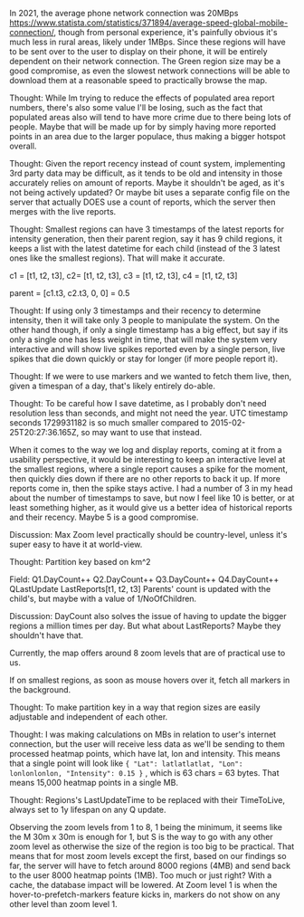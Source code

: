 In 2021, the average phone network connection was 20MBps https://www.statista.com/statistics/371894/average-speed-global-mobile-connection/, though from personal experience, it's painfully obvious it's much less in rural areas, likely under 1MBps. Since these regions will have to be sent over to the user to display on their phone, it will be entirely dependent on their network connection. The Green region size may be a good compromise, as even the slowest network connections will be able to download them at a reasonable speed to practically browse the map.

Thought: While Im trying to reduce the effects of populated area report numbers, there's also some value I'll be losing, such as the fact that populated areas also will tend to have more crime due to there being lots of people. Maybe that will be made up for by simply having more reported points in an area due to the larger populace, thus making a bigger hotspot overall.

Thought: Given the report recency instead of count system, implementing 3rd party data may be difficult, as it tends to be old and intensity in those accurately relies on amount of reports. Maybe it shouldn't be aged, as it's not being actively updated? Or maybe bit uses a separate config file on the server that actually DOES use a count of reports, which the server then merges with the live reports.

Thought: Smallest regions can have 3 timestamps of the latest reports for intensity generation, then their parent region, say it has 9 child regions, it keeps a list with the latest datetime for each child (instead of the 3 latest ones like the smallest regions). That will make it accurate.

c1 = [t1, t2, t3], c2= [t1, t2, t3], c3 = [t1, t2, t3], c4 = [t1, t2, t3]

parent = [c1.t3, c2.t3, 0, 0] = 0.5

Thought: If using only 3 timestamps and their recency to determine intensity, then it will take only 3 people to manipulate the system. On the other hand though, if only a single timestamp has a big effect, but say if its only a single one has less weight in time, that will make the system very interactive and will show live spikes reported even by a single person, live spikes that die down quickly or stay for longer (if more people report it).

Thought: If we were to use markers and we wanted to fetch them live, then, given a timespan of a day, that's likely entirely do-able.

Thought: To be careful how I save datetime, as I probably don't need resolution less than seconds, and might not need the year. UTC timestamp seconds 1729931182 is so much smaller compared to 2015-02-25T20:27:36.165Z, so may want to use that instead.



When it comes to the way we log and display reports, coming at it from a usability perspective, it would be interesting to keep an interactive level at the smallest regions, where a single report causes a spike for the moment, then quickly dies down if there are no other reports to back it up. If more reports come in, then the spike stays active. I had a number of 3 in my head about the number of timestamps to save, but now I feel like 10 is better, or at least something higher, as it would give us a better idea of historical reports and their recency. Maybe 5 is a good compromise. 

Discussion: Max Zoom level practically should be country-level, unless it's super easy to have it at world-view.

Thought: Partition key based on km^2



Field: Q1.DayCount++ Q2.DayCount++ Q3.DayCount++ Q4.DayCount++ QLastUpdate LastReports[t1, t2, t3]
Parents' count is updated with the child's, but maybe with a value of 1/NoOfChildren.



Discussion: DayCount also solves the issue of having to update the bigger regions a million times per day. But what about LastReports? Maybe they shouldn't have that.





Currently, the map offers around 8 zoom levels that are of practical use to us.

If on smallest regions, as soon as mouse hovers over it, fetch all markers in the background.

Thought: To make partition key in a way that region sizes are easily adjustable and independent of each other.

Thought: I was making calculations on MBs in relation to user's internet connection, but the user will receive less data as we'll be sending to them processed heatmap points, which have lat, lon and intensity. This means that a single point will look like `{ "Lat": latlatlatlat, "Lon": lonlonlonlon, "Intensity": 0.15 }` , which is 63 chars = 63 bytes. That means 15,000 heatmap points in a single MB.



Thought: Regions's LastUpdateTime to be replaced with their TimeToLive, always set to 1y lifespan on any Q update.



Observing the zoom levels from 1 to 8, 1 being the minimum, it seems like the M 30m x 30m is enough for 1, but S is the way to go with any other zoom level as otherwise the size of the region is too big to be practical. That means that for most zoom levels except the first, based on our findings so far, the server will have to fetch around 8000 regions (4MB) and send back to the user 8000 heatmap points (1MB). Too much or just right? With a cache, the database impact will be lowered. At Zoom level 1 is when the hover-to-prefetch-markers feature kicks in, markers do not show on any other level than zoom level 1.
